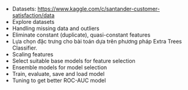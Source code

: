 - Datasets: https://www.kaggle.com/c/santander-customer-satisfaction/data
- Explore datasets
- Handling missing data and outliers
- Eliminate constant (duplicate), quasi-constant features
- Lựa chọn đặc trưng cho bài toán dựa trên phương pháp Extra Trees Classifier.
- Scaling features
- Select suitable base models for feature selection
- Ensemble models for model selection
- Train, evaluate, save and load model
- Tuning to get better ROC-AUC model
